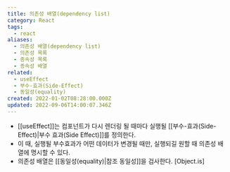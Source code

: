 ```yaml
---
title: 의존성 배열(dependency list)
category: React
tags:
  - react
aliases:
  - 의존성 배열(dependency list)
  - 의존성 목록
  - 종속성 목록
  - 종속성 배열
related:
  - useEffect
  - 부수-효과(Side-Effect)
  - 동일성(equality)
created: 2022-01-02T08:28:00.000Z
updated: 2022-09-06T14:00:07.346Z
---
```


- [[useEffect]]는 컴포넌트가 다시 렌더링 될 때마다 실행될 [[부수-효과(Side-Effect)|부수 효과(Side Effect)]]를 정의한다.
- 이 때, 실행될 부수효과가 어떤 데이터가 변경될 때만, 실행되길 원할 때 의존성 배열에 명시할 수 있다.
- 의존성 배열은 [[동일성(equality)|참조 동일성]]을 검사한다. [Object.is]
